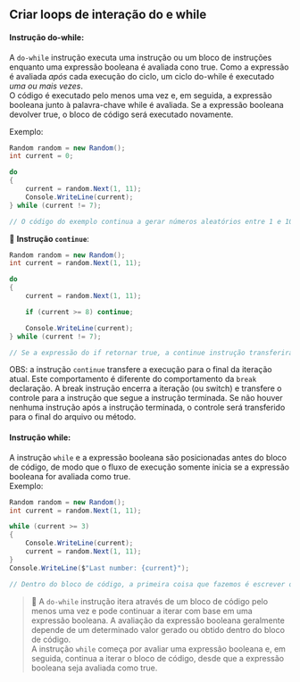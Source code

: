 ## Criar loops de interação do e while


#### Instrução do-while:
A `do-while` instrução executa uma instrução ou um bloco de instruções enquanto uma expressão booleana é avaliada cono true. Como a expressão é avaliada *após* cada execução do ciclo, um ciclo do-while é executado *uma ou mais vezes*.  
O código é executado pelo menos uma vez e, em seguida, a expressão booleana junto à palavra-chave while é avaliada. Se a expressão booleana devolver true, o bloco de código será executado novamente.  

Exemplo:
~~~csharp
Random random = new Random();
int current = 0;

do
{
    current = random.Next(1, 11);
    Console.WriteLine(current);
} while (current != 7);

// O código do exemplo continua a gerar números aleatórios entre 1 e 10 até gerar o número 7, quando o fluxo de execução sairá do bloco de código
~~~

:round_pushpin: **Instrução `continue`**:
~~~csharp
Random random = new Random();
int current = random.Next(1, 11);

do
{
    current = random.Next(1, 11);

    if (current >= 8) continue;

    Console.WriteLine(current);
} while (current != 7);

// Se a expressão do if retornar true, a continue instrução transferirá o controle para o final do bloco de código e o while avaliará o (current != 7). O loop continuará enquanto o valor de current não for igual a 7 e o continue garante que um valor maior que 8 nunca será gravado na saída. 
~~~

OBS: a instrução `continue` transfere a execução para o final da iteração atual. Este comportamento é diferente do comportamento da `break` declaração. A break instrução encerra a iteração (ou switch) e transfere o controle para a instrução que segue a instrução terminada. Se não houver nenhuma instrução após a instrução terminada, o controle será transferido para o final do arquivo ou método.



#### Instrução while:
A instrução `while` e a expressão booleana são posicionadas antes do bloco de código, de modo que o fluxo de execução somente inicia se a expressão booleana for avaliada como true.  
Exemplo:
~~~csharp
Random random = new Random();
int current = random.Next(1, 11);

while (current >= 3)
{
    Console.WriteLine(current);
    current = random.Next(1, 11);
}
Console.WriteLine($"Last number: {current}");

// Dentro do bloco de código, a primeira coisa que fazemos é escrever o valor de current no console. Em seguida, ainda dentro do bloco de código, atualizamos o valor de current com um novo valor aleatório. Neste ponto, o controle volta para o topo da while instrução onde a expressão booleana é avaliada. Esse processo continua até que a expressão booleana retorne false e o fluxo de execução seja interrompido do bloco de código.
~~~


> :pencil: A `do-while` instrução itera através de um bloco de código pelo menos uma vez e pode continuar a iterar com base em uma expressão booleana. A avaliação da expressão booleana geralmente depende de um determinado valor gerado ou obtido dentro do bloco de código.  
A instrução `while` começa por avaliar uma expressão booleana e, em seguida, continua a iterar o bloco de código, desde que a expressão booleana seja avaliada como true.